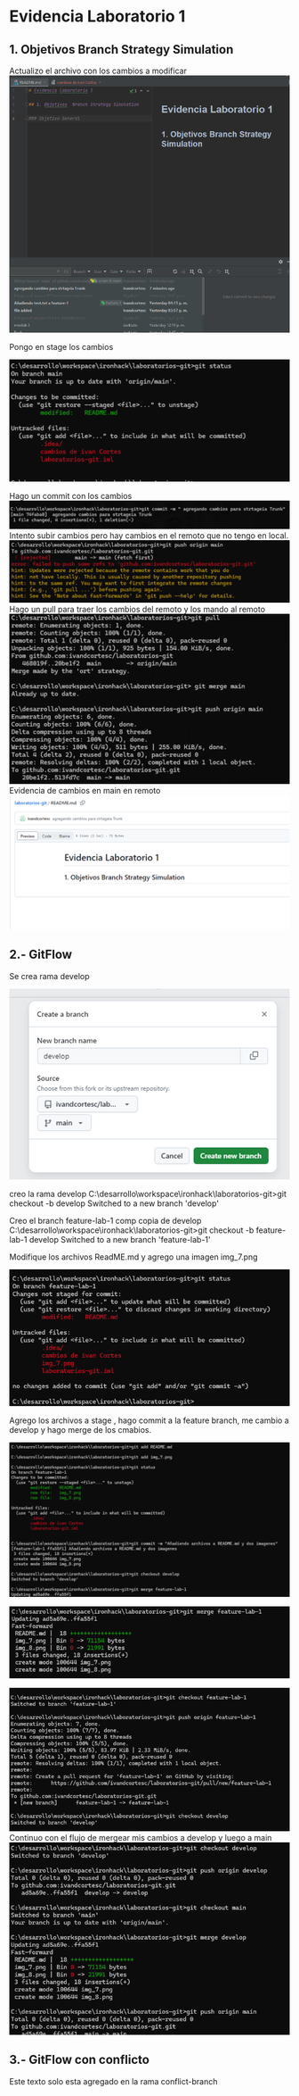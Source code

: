 # Evidencia Laboratorio 1

## 1. Objetivos  Branch Strategy Simulation

Actualizo el archivo con los cambios a modificar
![img.png](img.png)

Pongo en stage los cambios

![img_1.png](img_1.png)

Hago un commit con los cambios
![img_3.png](img_3.png)
Intento subir  cambios pero  hay cambios en el remoto que no tengo en local. 
![img_4.png](img_4.png)
Hago un pull para traer los cambios del remoto y los mando al remoto
![img_5.png](img_5.png)
Evidencia de cambios en main en remoto
![img_6.png](img_6.png)

## 2.- GitFlow
Se crea rama develop

![img_7.png](img_7.png)

creo la rama develop
C:\desarrollo\workspace\ironhack\laboratorios-git>git checkout -b develop
Switched to a new branch 'develop'

Creo  el branch feature-lab-1 comp copia de develop
C:\desarrollo\workspace\ironhack\laboratorios-git>git checkout -b feature-lab-1 develop
Switched to a new branch 'feature-lab-1'

Modifique los archivos ReadME.md y agrego una imagen img_7.png

![img_8.png](img_8.png)

Agrego los archivos a stage , hago commit a la feature branch, me cambio a develop y hago merge de los cmabios.

![img_9.png](img_9.png)

![img_10.png](img_10.png)

![img_11.png](img_11.png)
Continuo con el flujo de mergear mis cambios a develop y luego a main
![img_12.png](img_12.png)

## 3.- GitFlow con conflicto

Este texto solo esta agregado en la rama  conflict-branch

